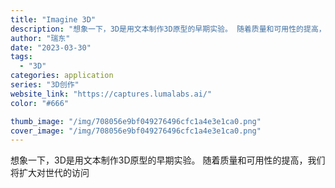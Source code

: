 ```yaml
---
title: "Imagine 3D"
description: "想象一下，3D是用文本制作3D原型的早期实验。 随着质量和可用性的提高，我们将扩大对世代的访问"
author: "瑞东"
date: "2023-03-30"
tags:
  - "3D"
categories: application
series: "3D创作"
website_link: "https://captures.lumalabs.ai/"
color: "#666"

thumb_image: "/img/708056e9bf049276496cfc1a4e3e1ca0.png"
cover_image: "/img/708056e9bf049276496cfc1a4e3e1ca0.png"
---
```


想象一下，3D是用文本制作3D原型的早期实验。 随着质量和可用性的提高，我们将扩大对世代的访问